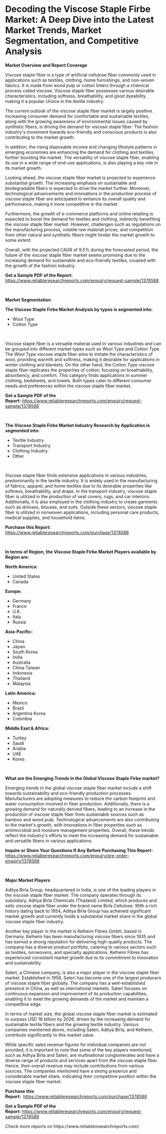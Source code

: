 <p><h1>Decoding the Viscose Staple Firbe Market: A Deep Dive into the Latest Market Trends, Market Segmentation, and Competitive Analysis</h1></p><p><strong>Market Overview and Report Coverage</strong></p>
<p><p>Viscose staple fiber is a type of artificial cellulose fiber commonly used in applications such as textiles, clothing, home furnishings, and non-woven fabrics. It is made from wood pulp or cotton linters through a chemical process called viscose. Viscose staple fiber possesses various desirable characteristics, including softness, breathability, and good dyeability, making it a popular choice in the textile industry.</p><p>The current outlook of the viscose staple fiber market is largely positive. Increasing consumer demand for comfortable and sustainable textiles, along with the growing awareness of environmental issues caused by synthetic fibers, is driving the demand for viscose staple fiber. The fashion industry's movement towards eco-friendly and conscious products is also contributing to the market growth.</p><p>In addition, the rising disposable income and changing lifestyle patterns in emerging economies are enhancing the demand for clothing and textiles, further boosting the market. The versatility of viscose staple fiber, enabling its use in a wide range of end-use applications, is also playing a key role in its market growth.</p><p>Looking ahead, the viscose staple fiber market is projected to experience substantial growth. The increasing emphasis on sustainable and biodegradable fibers is expected to drive the market further. Moreover, technological advancements and innovations in the production process of viscose staple fiber are anticipated to enhance its overall quality and performance, making it more competitive in the market.</p><p>Furthermore, the growth of e-commerce platforms and online retailing is expected to boost the demand for textiles and clothing, indirectly benefiting the viscose staple fiber market. However, challenges such as regulations on the manufacturing process, volatile raw material prices, and competition from other natural and synthetic fibers might hinder the market growth to some extent.</p><p>Overall, with the projected CAGR of 9.5% during the forecasted period, the future of the viscose staple fiber market seems promising due to the increasing demand for sustainable and eco-friendly textiles, coupled with the growth of the fashion industry.</p></p>
<p><strong>Get a Sample PDF of the Report:</strong> <a href="https://www.reliableresearchreports.com/enquiry/request-sample/1378588">https://www.reliableresearchreports.com/enquiry/request-sample/1378588</a></p>
<p>&nbsp;</p>
<p><strong>Market Segmentation</strong></p>
<p><strong>The Viscose Staple Firbe Market Analysis by types is segmented into:</strong></p>
<p><ul><li>Wool Type</li><li>Cotton Type</li></ul></p>
<p>&nbsp;</p>
<p><p>Viscose staple fiber is a versatile material used in various industries and can be grouped into different market types such as Wool Type and Cotton Type. The Wool Type viscose staple fiber aims to imitate the characteristics of wool, providing warmth and softness, making it desirable for applications in winter clothing and blankets. On the other hand, the Cotton Type viscose staple fiber replicates the properties of cotton, focusing on breathability, absorbency, and comfort. This category finds applications in summer clothing, bedsheets, and towels. Both types cater to different consumer needs and preferences within the viscose staple fiber market.</p></p>
<p><strong>Get a Sample PDF of the Report:</strong>&nbsp;<a href="https://www.reliableresearchreports.com/enquiry/request-sample/1378588">https://www.reliableresearchreports.com/enquiry/request-sample/1378588</a></p>
<p>&nbsp;</p>
<p><strong>The Viscose Staple Firbe Market Industry Research by Application is segmented into:</strong></p>
<p><ul><li>Textile Industry</li><li>Transport Industry</li><li>Clothing Industry</li><li>Other</li></ul></p>
<p>&nbsp;</p>
<p><p>Viscose staple fiber finds extensive applications in various industries, predominantly in the textile industry. It is widely used in the manufacturing of fabrics, apparel, and home textiles due to its desirable properties like softness, breathability, and drape. In the transport industry, viscose staple fiber is utilized in the production of seat covers, rugs, and car interiors. Additionally, it is also employed in the clothing industry to create garments such as dresses, blouses, and suits. Outside these sectors, viscose staple fiber is utilized in nonwoven applications, including personal care products, medical supplies, and household items.</p></p>
<p><strong>Purchase this Report:</strong>&nbsp; <a href="https://www.reliableresearchreports.com/purchase/1378588">https://www.reliableresearchreports.com/purchase/1378588</a></p>
<p>&nbsp;</p>
<p><strong>In terms of Region, the Viscose Staple Firbe Market Players available by Region are:</strong></p>
<p>
    <p> <strong> North America: </strong>
        <ul>
            <li>United States</li>
            <li>Canada</li>
        </ul>
        </p> 
    <p> <strong> Europe: </strong>
        <ul>
            <li>Germany</li>
            <li>France</li>
            <li>U.K.</li>
            <li>Italy</li>
            <li>Russia</li>
        </ul>
        </p> 
    <p> <strong> Asia-Pacific: </strong>
        <ul>
            <li>China</li>
            <li>Japan</li>
            <li>South Korea</li>
            <li>India</li>
            <li>Australia</li>
            <li>China Taiwan</li>
            <li>Indonesia</li>
            <li>Thailand</li>
            <li>Malaysia</li>
        </ul>
        </p> 
    <p> <strong> Latin America: </strong>
        <ul>
            <li>Mexico</li>
            <li>Brazil</li>
            <li>Argentina Korea</li>
            <li>Colombia</li>
        </ul>
        </p> 
    <p> <strong> Middle East & Africa: </strong>
        <ul>
            <li>Turkey</li>
            <li>Saudi</li>
            <li>Arabia</li>
            <li>UAE</li>
            <li>Korea</li>
        </ul>
    </p>
    </p>
<p>&nbsp;</p>
<p><strong>What are the Emerging Trends in the Global Viscose Staple Firbe market?</strong></p>
<p><p>Emerging trends in the global viscose staple fiber market include a shift towards sustainability and eco-friendly production processes. Manufacturers are adopting measures to reduce the carbon footprint and water consumption involved in fiber production. Additionally, there is a growing demand for naturally derived fibers, leading to an increase in the production of viscose staple fiber from sustainable sources such as bamboo and wood pulp. Technological advancements are also contributing to the market's growth, with innovations in fiber properties such as antimicrobial and moisture management properties. Overall, these trends reflect the industry's efforts to meet the increasing demand for sustainable and versatile fibers in various applications.</p></p>
<p><strong>Inquire or Share Your Questions If Any Before Purchasing This Report</strong>- <a href="https://www.reliableresearchreports.com/enquiry/pre-order-enquiry/1378588">https://www.reliableresearchreports.com/enquiry/pre-order-enquiry/1378588</a></p>
<p>&nbsp;</p>
<p><strong>Major Market Players</strong></p>
<p><p>Aditya Birla Group, headquartered in India, is one of the leading players in the viscose staple fiber market. The company operates through its subsidiary, Aditya Birla Chemicals (Thailand) Limited, which produces and sells viscose staple fiber under the brand name Birla Cellulose. With a rich history dating back to 1954, Aditya Birla Group has achieved significant market growth and currently holds a substantial market share in the global viscose staple fiber industry.</p><p>Another key player in the market is Kelheim Fibres GmbH, based in Germany. Kelheim has been manufacturing viscose fibers since 1935 and has earned a strong reputation for delivering high-quality products. The company has a diverse product portfolio, catering to various sectors such as textiles, nonwovens, and specialty applications. Kelheim Fibres has experienced consistent market growth due to its commitment to innovation and sustainability.</p><p>Sateri, a Chinese company, is also a major player in the viscose staple fiber market. Established in 1958, Sateri has become one of the largest producers of viscose staple fiber globally. The company has a well-established presence in China, as well as international markets. Sateri focuses on continuous expansion and improvement of its production capabilities, enabling it to meet the growing demands of the market and maintain a competitive edge.</p><p>In terms of market size, the global viscose staple fiber market is estimated to surpass USD 16 billion by 2026, driven by the increasing demand for sustainable textile fibers and the growing textile industry. Various companies mentioned above, including Sateri, Aditya Birla, and Kelheim, contribute significantly to this market value.</p><p>While specific sales revenue figures for individual companies are not provided, it is important to note that some of the key players mentioned, such as Aditya Birla and Sateri, are multinational conglomerates and have a diverse range of products and services apart from the viscose staple fiber. Hence, their overall revenue may include contributions from various sources. The companies mentioned have a strong presence and considerable market share, indicating their competitive position within the viscose staple fiber market.</p></p>
<p><strong>Purchase this Report:</strong>&nbsp;&nbsp;<a href="https://www.reliableresearchreports.com/purchase/1378588">https://www.reliableresearchreports.com/purchase/1378588</a></p>
<p></p>
<p><strong>Get a Sample PDF of the Report:</strong>&nbsp;<a href="https://www.reliableresearchreports.com/enquiry/request-sample/1378588">https://www.reliableresearchreports.com/enquiry/request-sample/1378588</a></p>
<p>Check more reports on https://www.reliableresearchreports.com/</p>